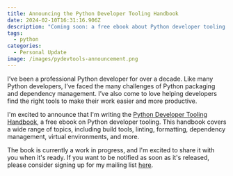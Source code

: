 ```yaml
---
title: Announcing the Python Developer Tooling Handbook
date: 2024-02-10T16:31:16.906Z
description: "Coming soon: a free ebook about Python developer tooling!"
tags:
  - python
categories:
  - Personal Update
image: /images/pydevtools-announcement.png
---
```

I’ve been a professional Python developer for over a decade. Like many Python developers, I’ve faced the many challenges of Python packaging and dependency management. I’ve also come to love helping developers find the right tools to make their work easier and more productive.

I'm excited to announce that I'm writing the [Python Developer Tooling Handbook](https://pydevtools.com/), a free
ebook on Python developer tooling. This handbook covers a wide range of topics,
including build tools, linting, formatting, dependency management, virtual environments,
and more.

The book is currently a work in progress, and I'm excited to share it with you when it's
ready. If you want to be notified as soon as it's released, please consider signing up
for my mailing list [here](https://buttondown.email/pdth?tag=github).
